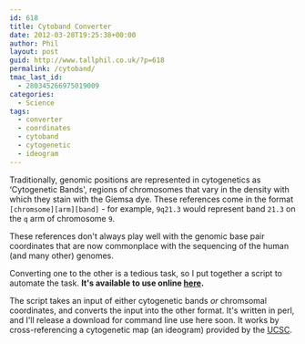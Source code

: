 ```yaml
---
id: 618
title: Cytoband Converter
date: 2012-03-28T19:25:38+00:00
author: Phil
layout: post
guid: http://www.tallphil.co.uk/?p=618
permalink: /cytoband/
tmac_last_id:
  - 280345266975019009
categories:
  - Science
tags:
  - converter
  - coordinates
  - cytoband
  - cytogenetic
  - ideogram
---
```

Traditionally, genomic positions are represented in cytogenetics as &#8216;Cytogenetic Bands', regions of chromosomes that vary in the density with which they stain with the Giemsa dye. These references come in the format `[chromsome][arm][band]` - for example, `9q21.3` would represent band `21.3` on the `q` arm of chromosome `9`.

These references don't always play well with the genomic base pair coordinates that are now commonplace with the sequencing of the human (and many other) genomes.

Converting one to the other is a tedious task, so I put together a script to automate the task. **It's available to use online [here](http://www.tallphil.co.uk/bioinformatics/cytobands/ "cytoband converter").**



The script takes an input of either cytogenetic bands _or_ chromsomal coordinates, and converts the input into the other format. It's written in perl, and I'll release a download for command line use here soon. It works by cross-referencing a cytogenetic map (an ideogram) provided by the [UCSC](http://genome.ucsc.edu/cgi-bin/hgTables "UCSC Table Browser").